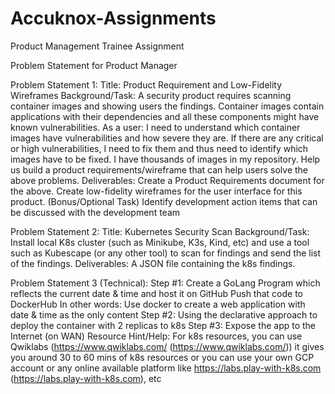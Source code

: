 # Accuknox-Assignments
Product Management Trainee Assignment


Problem Statement for Product Manager

Problem Statement 1:
Title: Product Requirement and Low-Fidelity Wireframes
Background/Task:
A security product requires scanning container images and showing users the findings.
Container images contain applications with their dependencies and all these components
might have known vulnerabilities.
As a user:
I need to understand which container images have vulnerabilities and how severe they are.
If there are any critical or high vulnerabilities, I need to fix them and thus need to identify
which images have to be fixed.
I have thousands of images in my repository.
Help us build a product requirements/wireframe that can help users solve the above
problems.
Deliverables:
Create a Product Requirements document for the above.
Create low-fidelity wireframes for the user interface for this product.
(Bonus/Optional Task) Identify development action items that can be discussed with the
development team

Problem Statement 2:
Title: Kubernetes Security Scan
Background/Task:
Install local K8s cluster (such as Minikube, K3s, Kind, etc) and use a tool such as Kubescape (or
any other tool) to scan for findings and send the list of the findings.
Deliverables:
A JSON file containing the k8s findings.

Problem Statement 3 (Technical):
Step #1:
Create a GoLang Program which reflects the current date & time and host it on GitHub
Push that code to DockerHub
In other words: Use docker to create a web application with date & time as the only content
Step #2:
Using the declarative approach to deploy the container with 2 replicas to k8s
Step #3:
Expose the app to the Internet (on WAN)
Resource Hint/Help:
For k8s resources, you can use Qwiklabs (https://www.qwiklabs.com/ (https://www.qwiklabs.com/)) it
gives you around 30 to 60 mins of k8s resources or you can use your own GCP account or any
online available platform like https://labs.play-with-k8s.com (https://labs.play-with-k8s.com), etc
